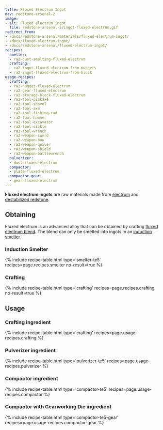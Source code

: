 ```yaml
---
title: Fluxed Electrum Ingot
nav: redstone-arsenal-2
image:
- alt: Fluxed electrum ingot
  file: redstone-arsenal-2/ingot-fluxed-electrum.gif
redirect_from:
- /docs/redstone-arsenal/materials/fluxed-electrum-ingot/
- /docs/fluxed-electrum-ingot/
- /docs/redstone-arsenal/fluxed-electrum-ingot/
recipes:
  smelter:
  - ra2-dust-smelting-fluxed-electrum
  crafting:
  - ra2-ingot-fluxed-electrum-from-nuggets
  - ra2-ingot-fluxed-electrum-from-block
usage-recipes:
  crafting:
  - ra2-nugget-fluxed-electrum
  - ra2-gear-fluxed-electrum
  - ra2-storage-block-fluxed-electrum
  - ra2-tool-pickaxe
  - ra2-tool-shovel
  - ra2-tool-axe
  - ra2-tool-fishing-rod
  - ra2-tool-hammer
  - ra2-tool-excavator
  - ra2-tool-sickle
  - ra2-tool-wrench
  - ra2-weapon-sword
  - ra2-weapon-bow
  - ra2-weapon-quiver
  - ra2-weapon-shield
  - ra2-weapon-battlewrench
  pulverizer:
  - dust-fluxed-electrum
  compactor:
  - plate-fluxed-electrum
  compactor-gear:
  - gear-fluxed-electrum
---
```


**Fluxed electrum ingots** are raw materials made from
[electrum](/docs/thermal-foundation-2/electrum-ingot/) and [destabilized
redstone](/docs/thermal-foundation-2/destabilized-redstone/).


Obtaining
---------

Fluxed electrum is an advanced alloy that can be obtained by crafting [fluxed
electrum blend](/docs/redstone-arsenal-2/fluxed-electrum-blend/). The blend can only be smelted
into ingots in an [induction smelter](/docs/thermal-expansion-5/induction-smelter/).

### Induction Smelter
{% include recipe-table.html type='smelter-te5' recipes=page.recipes.smelter no-result=true %}

### Crafting
{% include recipe-table.html type='crafting' recipes=page.recipes.crafting no-result=true %}


Usage
-----

### Crafting ingredient
{% include recipe-table.html type='crafting' recipes=page.usage-recipes.crafting %}

### Pulverizer ingredient
{% include recipe-table.html type='pulverizer-te5' recipes=page.usage-recipes.pulverizer %}

### Compactor ingredient
{% include recipe-table.html type='compactor-te5' recipes=page.usage-recipes.compactor %}

### Compactor with Gearworking Die ingredient
{% include recipe-table.html type='compactor-te5-gear' recipes=page.usage-recipes.compactor-gear %}
